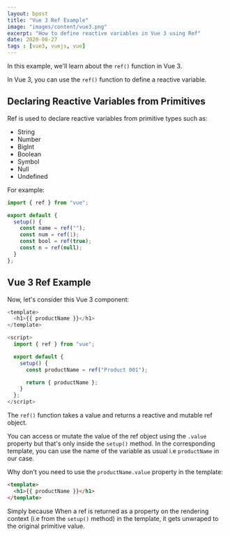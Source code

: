 ```yaml
---
layout: bpost
title: "Vue 3 Ref Example"
image: "images/content/vue3.png"
excerpt: "How to define reactive variables in Vue 3 using Ref"
date: 2020-08-27
tags : [vue3, vuejs, vue]
---
```


In this example, we'll learn about the `ref()` function in Vue 3.

In Vue 3, you can use the `ref()` function to define a reactive variable.

## Declaring Reactive Variables from Primitives

Ref is used to declare reactive variables from primitive types such as:

- String
- Number
- BigInt
- Boolean
- Symbol
- Null
- Undefined


For example:

```js
import { ref } from "vue";

export default {
  setup() {
    const name = ref("");
    const num = ref(1);
    const bool = ref(true);
    const n = ref(null);
  }
};
```

## Vue 3 Ref Example

Now, let's consider this Vue 3 component:

```js
<template>
  <h1>{{ productName }}</h1>
</template>

<script>
  import { ref } from "vue";

  export default {
    setup() {
      const productName = ref("Product 001");

      return { productName };
    }
  };
</script>
```

The `ref()` function takes a value and returns a reactive and mutable ref object. 

You can access or mutate the value of the ref object using the `.value` property but that's only inside the `setup()` method. In the corresponding template, you can use the name of the variable as usual i.e `productName` in our case. 





Why don't you need to use the `productName.value` property in the template:

```html
<template>
  <h1>{{ productName }}</h1>
</template>
```

Simply because When a ref is returned as a property on the rendering context (i.e from the `setup()` method) in the template, it gets unwraped to the original primitive value. 



